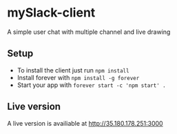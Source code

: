 # mySlack-client

A simple user chat with multiple channel and live drawing

## Setup

- To install the client just run `npm install`
- Install forever with `npm install -g forever`
- Start your app with `forever start -c 'npm start' .`

## Live version
A live version is availiable at http://35.180.178.251:3000